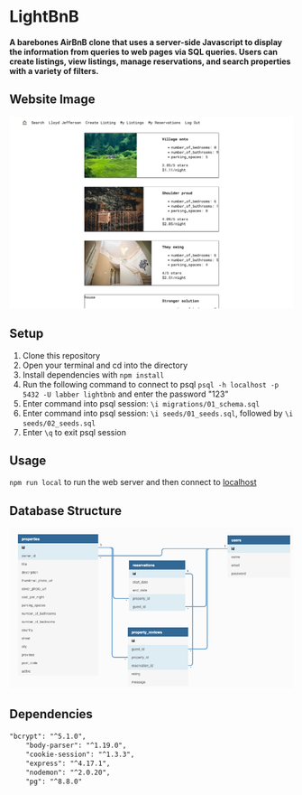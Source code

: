 # LightBnB

#### A barebones AirBnB clone that uses a server-side Javascript to display the information from queries to web pages via SQL queries. Users can create listings, view listings, manage reservations, and search properties with a variety of filters.

## Website Image

![Screenshot of website](https://github.com/lucasw4/LightBnB/blob/master/img/website_screenshot_2.png?raw=true)

## Setup

1. Clone this repository
2. Open your terminal and cd into the directory
3. Install dependencies with `npm install`
4. Run the following command to connect to psql `psql -h localhost -p 5432 -U labber lightbnb` and enter the password "123"
5. Enter command into psql session: `\i migrations/01_schema.sql`
6. Enter command into psql session: `\i seeds/01_seeds.sql`, followed by `\i seeds/02_seeds.sql`
7. Enter `\q` to exit psql session

## Usage

`npm run local` to run the web server and then connect to [localhost](http://localhost:5592/)

## Database Structure

![Database ERD](https://github.com/lucasw4/LightBnB/blob/master/img/LightBnB_ERD.png?raw=true)

## Dependencies

```
"bcrypt": "^5.1.0",
    "body-parser": "^1.19.0",
    "cookie-session": "^1.3.3",
    "express": "^4.17.1",
    "nodemon": "^2.0.20",
    "pg": "^8.8.0"
```
